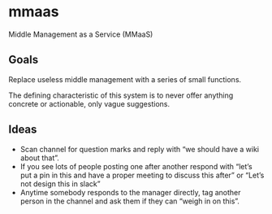 # mmaas
Middle Management as a Service (MMaaS)

## Goals
Replace useless middle management with a series of small functions.

The defining characteristic of this system is to never offer anything concrete or actionable, only vague suggestions.

## Ideas

* Scan channel for question marks and reply with “we should have a wiki about that”.
* If you see lots of people posting one after another respond with “let’s put a pin in this and have a proper meeting to discuss this after” or “Let’s not design this in slack”
* Anytime somebody responds to the manager directly, tag another person in the channel and ask them if they can “weigh in on this”.

